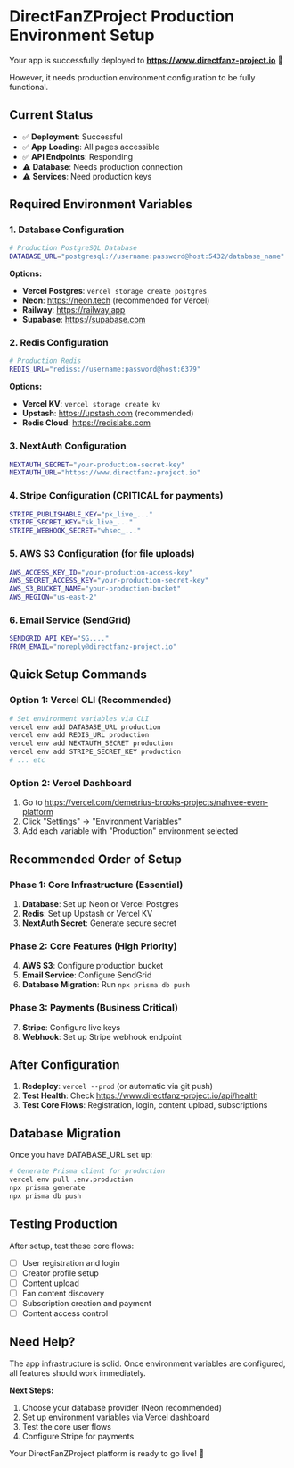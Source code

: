# DirectFanZProject Production Environment Setup

Your app is successfully deployed to **https://www.directfanz-project.io** 🎉

However, it needs production environment configuration to be fully functional.

## Current Status
- ✅ **Deployment**: Successful
- ✅ **App Loading**: All pages accessible
- ✅ **API Endpoints**: Responding
- ⚠️ **Database**: Needs production connection
- ⚠️ **Services**: Need production keys

## Required Environment Variables

### 1. Database Configuration
```bash
# Production PostgreSQL Database
DATABASE_URL="postgresql://username:password@host:5432/database_name"
```

**Options:**
- **Vercel Postgres**: `vercel storage create postgres`
- **Neon**: https://neon.tech (recommended for Vercel)
- **Railway**: https://railway.app
- **Supabase**: https://supabase.com

### 2. Redis Configuration
```bash
# Production Redis
REDIS_URL="rediss://username:password@host:6379"
```

**Options:**
- **Vercel KV**: `vercel storage create kv`
- **Upstash**: https://upstash.com (recommended)
- **Redis Cloud**: https://redislabs.com

### 3. NextAuth Configuration
```bash
NEXTAUTH_SECRET="your-production-secret-key"
NEXTAUTH_URL="https://www.directfanz-project.io"
```

### 4. Stripe Configuration (CRITICAL for payments)
```bash
STRIPE_PUBLISHABLE_KEY="pk_live_..."
STRIPE_SECRET_KEY="sk_live_..."
STRIPE_WEBHOOK_SECRET="whsec_..."
```

### 5. AWS S3 Configuration (for file uploads)
```bash
AWS_ACCESS_KEY_ID="your-production-access-key"
AWS_SECRET_ACCESS_KEY="your-production-secret-key"
AWS_S3_BUCKET_NAME="your-production-bucket"
AWS_REGION="us-east-2"
```

### 6. Email Service (SendGrid)
```bash
SENDGRID_API_KEY="SG...."
FROM_EMAIL="noreply@directfanz-project.io"
```

## Quick Setup Commands

### Option 1: Vercel CLI (Recommended)
```bash
# Set environment variables via CLI
vercel env add DATABASE_URL production
vercel env add REDIS_URL production
vercel env add NEXTAUTH_SECRET production
vercel env add STRIPE_SECRET_KEY production
# ... etc
```

### Option 2: Vercel Dashboard
1. Go to https://vercel.com/demetrius-brooks-projects/nahvee-even-platform
2. Click "Settings" → "Environment Variables"
3. Add each variable with "Production" environment selected

## Recommended Order of Setup

### Phase 1: Core Infrastructure (Essential)
1. **Database**: Set up Neon or Vercel Postgres
2. **Redis**: Set up Upstash or Vercel KV
3. **NextAuth Secret**: Generate secure secret

### Phase 2: Core Features (High Priority)
4. **AWS S3**: Configure production bucket
5. **Email Service**: Configure SendGrid
6. **Database Migration**: Run `npx prisma db push`

### Phase 3: Payments (Business Critical)
7. **Stripe**: Configure live keys
8. **Webhook**: Set up Stripe webhook endpoint

## After Configuration

1. **Redeploy**: `vercel --prod` (or automatic via git push)
2. **Test Health**: Check https://www.directfanz-project.io/api/health
3. **Test Core Flows**: Registration, login, content upload, subscriptions

## Database Migration

Once you have DATABASE_URL set up:

```bash
# Generate Prisma client for production
vercel env pull .env.production
npx prisma generate
npx prisma db push
```

## Testing Production

After setup, test these core flows:
- [ ] User registration and login
- [ ] Creator profile setup
- [ ] Content upload
- [ ] Fan content discovery
- [ ] Subscription creation and payment
- [ ] Content access control

## Need Help?

The app infrastructure is solid. Once environment variables are configured, all features should work immediately.

**Next Steps:**
1. Choose your database provider (Neon recommended)
2. Set up environment variables via Vercel dashboard
3. Test the core user flows
4. Configure Stripe for payments

Your DirectFanZProject platform is ready to go live! 🚀